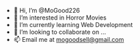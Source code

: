 - 👋 Hi, I’m @MoGood226
- 👀 I’m interested in Horror Movies
- 🌱 I’m currently learning Web Development
- 💞️ I’m looking to collaborate on ...
- 📫 Email me at mogoodsell@gmail.com

<!---
MoGood226/MoGood226 is a ✨ special ✨ repository because its `README.md` (this file) appears on your GitHub profile.
You can click the Preview link to take a look at your changes.
--->
